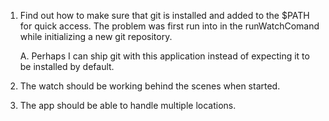 1. Find out how to make sure that git is installed and added to the $PATH for quick access. The problem was first run into in the runWatchComand while initializing a new git repository.

   A. Perhaps I can ship git with this application instead of expecting it to be installed by default.

2. The watch should be working behind the scenes when started.
3. The app should be able to handle multiple locations.